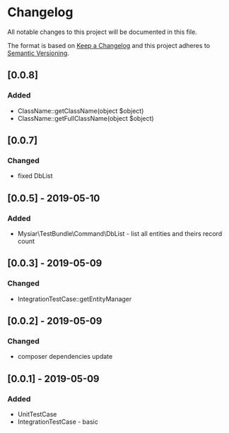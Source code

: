 # Changelog
All notable changes to this project will be documented in this file.

The format is based on [Keep a Changelog](http://keepachangelog.com/en/1.0.0/)
and this project adheres to [Semantic Versioning](http://semver.org/spec/v2.0.0.html).

## [0.0.8]
### Added
- ClassName::getClassName(object $object)
- ClassName::getFullClassName(object $object)

## [0.0.7]
### Changed
- fixed DbList

## [0.0.5] - 2019-05-10
### Added
- Mysiar\TestBundle\Command\DbList - list all entities and theirs record count

## [0.0.3] - 2019-05-09
### Changed
- IntegrationTestCase::getEntityManager

## [0.0.2] - 2019-05-09
### Changed
- composer dependencies update

## [0.0.1] - 2019-05-09
### Added
- UnitTestCase
- IntegrationTestCase - basic
